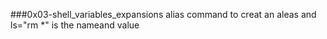 ###0x03-shell_variables_expansions
alias command to creat an aleas and ls="rm *" is the nameand value
